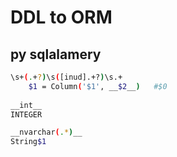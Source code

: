 # DDL to ORM

## py sqlalamery

```bash
\s+(.+?)\s([inud].+?)\s.+
    $1 = Column('$1', __$2__)   #$0
    
__int__
INTEGER

__nvarchar(.*)__
String$1

```

